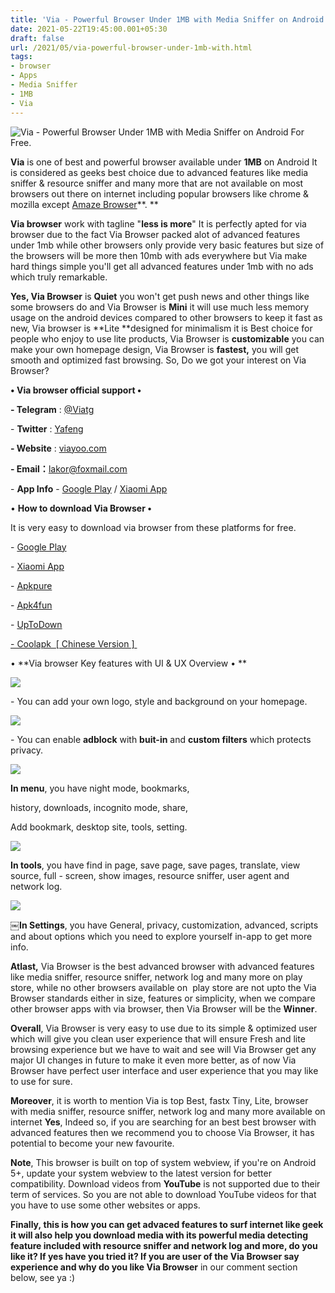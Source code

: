 ```yaml
---
title: 'Via - Powerful Browser Under 1MB with Media Sniffer on Android For Free.'
date: 2021-05-22T19:45:00.001+05:30
draft: false
url: /2021/05/via-powerful-browser-under-1mb-with.html
tags: 
- browser
- Apps
- Media Sniffer
- 1MB
- Via
---
```


![Via - Powerful Browser Under 1MB with Media Sniffer on Android For Free.](https://firebasestorage.googleapis.com/v0/b/bloggerprime.appspot.com/o/images%2F106916647510872573411%2FIMG_20210522_195132_283.jpg?alt=media&token=1ab78399-81c5-410a-9e08-9fdf8481d0b0 "Via - Powerful Browser Under 1MB with Media Sniffer on Android For Free.")  

  

  

**Via** is one of best and powerful browser available under **1MB** on Android It is considered as geeks best choice due to advanced features like media sniffer & resource sniffer and many more that are not available on most browsers out there on internet including popular browsers like chrome & mozilla except [Amaze Browser](https://www.techtracker.in/2021/05/amaze-best-bubble-browser-with-media.html)**. **

**Via browser** work with tagline "**less is more**" It is perfectly apted for via browser due to the fact Via Browser packed alot of advanced features under 1mb while other browsers only provide very basic features but size of the browsers will be more then 10mb with ads everywhere but Via make hard things simple you'll get all advanced features under 1mb with no ads which truly remarkable. 

  

**Yes, Via Browser** is **Quiet** you won't get push news and other things like some browsers do and Via Browser is **Mini** it will use much less memory usage on the android devices compared to other browsers to keep it fast as new, Via browser is **Lite **designed for minimalism it is Best choice for people who enjoy to use lite products, Via Browser is **customizable** you can make your own homepage design, Via Browser is **fastest,** you will get smooth and optimized fast browsing. So, Do we got your interest on Via Browser? 

  

**• Via browser official support •**

**\- Telegram** : [@Viatg](https://t.me/viatg)

  

\- **Twitter** : [Yafeng](https://twitter.com/Yafeng78600505)

  

**\- Website** : [viayoo.com](http://viayoo.com)

  

**\- Email：**[lakor@foxmail.com](http://lakor@foxmail.com)  

  

\- **App Info** - [Google Play](https://play.google.com/store/apps/details?id=mark.via.gp) / [Xiaomi App](https://app.mi.com/details?id=mark.via)

  

• **How to download Via Browser •**

It is very easy to download via browser from these platforms for free. 

  

\- [Google Play](https://play.google.com/store/apps/details?id=mark.via.gp)

\- [Xiaomi App](https://app.mi.com/details?id=mark.via)

\- [Apkpure](https://m.apkpure.com/via-browser-fast-light-geek-best-choice/mark.via.gp/amp)

\- [Apk4fun](https://www.apk4fun.com/history/286001/)

\- [UpToDown](https://via-browser-fast-and-light-geek-best-choice.fr.uptodown.com/android/telecharger)

[\- Coolapk  \[ Chinese Version \] ](https://www.coolapk.com/apk/mark.via)

  

• **Via browser Key features with UI & UX Overview • **

  

  

 [![](https://lh3.googleusercontent.com/-5JeJCYk1DTg/YKkSD-WAvmI/AAAAAAAAEpE/pX-nnbBhgtYLfVj_Rho4rpZsFW4OBrqIACLcBGAsYHQ/s1600/1621692938400482-0.png)](https://lh3.googleusercontent.com/-5JeJCYk1DTg/YKkSD-WAvmI/AAAAAAAAEpE/pX-nnbBhgtYLfVj_Rho4rpZsFW4OBrqIACLcBGAsYHQ/s1600/1621692938400482-0.png) 

  

\- You can add your own logo, style and background on your homepage. 

  

  

 [![](https://lh3.googleusercontent.com/-hwlIL29T4sI/YKkSCX74HII/AAAAAAAAEpA/9jZVRLX-GhU8_LX0CHAkUoZ4iOz69_GiQCLcBGAsYHQ/s1600/1621692934114655-1.png)](https://lh3.googleusercontent.com/-hwlIL29T4sI/YKkSCX74HII/AAAAAAAAEpA/9jZVRLX-GhU8_LX0CHAkUoZ4iOz69_GiQCLcBGAsYHQ/s1600/1621692934114655-1.png) 

  

  

  

\- You can enable **adblock** with **buit-in** and **custom filters** which protects privacy. 

  

 [![](https://lh3.googleusercontent.com/-ihLZrtQ4W6g/YKkSBX-iGDI/AAAAAAAAEo8/KGg18HmrqLUI_aUTXWJSc6N3ny5TK_OAQCLcBGAsYHQ/s1600/1621692928681391-2.png)](https://lh3.googleusercontent.com/-ihLZrtQ4W6g/YKkSBX-iGDI/AAAAAAAAEo8/KGg18HmrqLUI_aUTXWJSc6N3ny5TK_OAQCLcBGAsYHQ/s1600/1621692928681391-2.png) 

  

**In menu**, you have night mode, bookmarks,

history, downloads, incognito mode, share,

Add bookmark, desktop site, tools, setting.

  

  

  

 [![](https://lh3.googleusercontent.com/-e9UbZazCGq4/YKkSAH7XaFI/AAAAAAAAEo4/Sfjwq7zKfkQKsypIBfC5Y5KNjuqSDxKvQCLcBGAsYHQ/s1600/1621692920359382-3.png)](https://lh3.googleusercontent.com/-e9UbZazCGq4/YKkSAH7XaFI/AAAAAAAAEo4/Sfjwq7zKfkQKsypIBfC5Y5KNjuqSDxKvQCLcBGAsYHQ/s1600/1621692920359382-3.png) 

  

**In tools**, you have find in page, save page, save pages, translate, view source, full - screen, show images, resource sniffer, user agent and network log. 

  

  

 [![](https://lh3.googleusercontent.com/-yXNgcuHWHXw/YKkR9190sKI/AAAAAAAAEo0/PmfpbAtYBnkjIu-12jfmTuzLHd2havmNwCLcBGAsYHQ/s1600/1621692909198755-4.png)](https://lh3.googleusercontent.com/-yXNgcuHWHXw/YKkR9190sKI/AAAAAAAAEo0/PmfpbAtYBnkjIu-12jfmTuzLHd2havmNwCLcBGAsYHQ/s1600/1621692909198755-4.png) 

  

**￼In Settings**, you have General, privacy, customization, advanced, scripts and about options which you need to explore yourself in-app to get more info. 

  

**Atlast,** Via Browser is the best advanced browser with advanced features like media sniffer, resource sniffer, network log and many more on play store, while no other browsers available on  play store are not upto the Via Browser standards either in size, features or simplicity, when we compare other browser apps with via browser, then Via Browser will be the **Winner**.   

  

**Overall**, Via Browser is very easy to use due to its simple & optimized user which will give you clean user experience that will ensure Fresh and lite browsing experience but we have to wait and see will Via Browser get any major UI changes in future to make it even more better, as of now Via Browser have perfect user interface and user experience that you may like to use for sure. 

  

**Moreover**, it is worth to mention Via is top Best, fastx Tiny, Lite, browser with media sniffer, resource sniffer, network log and many more available on internet **Yes**, Indeed so, if you are searching for an best best browser with advanced features then we recommend you to choose Via Browser, it has potential to become your new favourite.   

  

**Note**, This browser is built on top of system webview, if you're on Android 5+, update your system webview to the latest version for better compatibility. Download videos from **YouTube** is not supported due to their term of services. So you are not able to download YouTube videos for that you have to use some other websites or apps.   

  

**Finally, **this is how you can get advaced features to surf internet like geek it will also help you download media with its powerful media detecting feature included with resource sniffer and network log and more, do you like it? If yes have you tried it? If you are user of the Via Browser say experience and why do you like **Via** B**rowser** in our comment section below, see ya :)